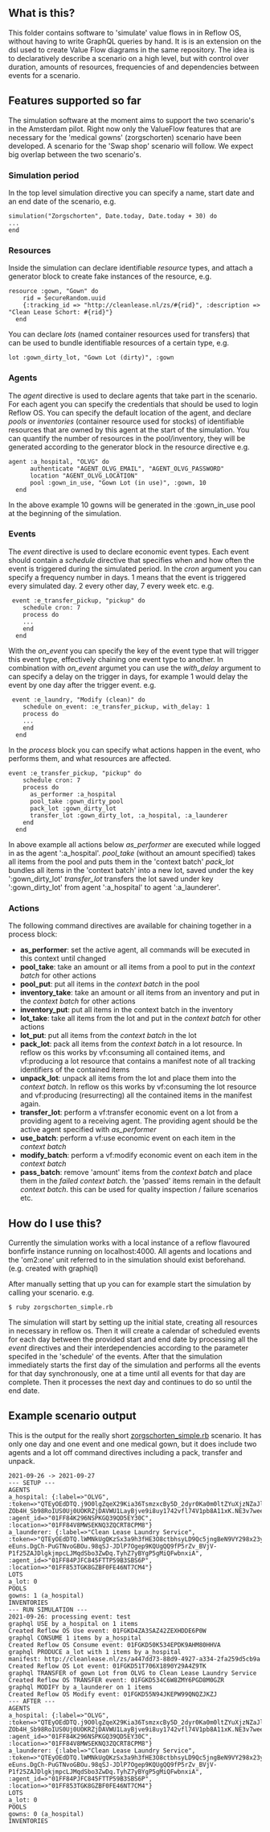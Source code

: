 ## What is this?
This folder contains software to 'simulate' value flows in in Reflow OS, without having to write GraphQL queries by hand.
It is is an extension on the dsl used to create Value Flow diagrams in the same repository. The idea is to declaratively describe a scenario on a high level, but with control over duration, amounts of resources, frequencies of and dependencies between events for a scenario.

## Features supported so far 
The simulation software at the moment aims to support the two scenario's in the Amsterdam pilot. 
Right now only the ValueFlow features that are necessary for the 'medical gowns' (zorgschorten) scenario have been developed. A scenario for the 'Swap shop' scenario will follow. We expect big overlap between the two scenario's.

### Simulation period 

In the top level simulation directive you can specify a name, start date and an end date of the scenario, e.g.

``` 
simulation("Zorgschorten", Date.today, Date.today + 30) do 
... 
end
```

### Resources

Inside the simulation can declare identifiable *resource* types, and attach a generator block to create fake instances of the resource, e.g.

``` 
resource :gown, "Gown" do
    rid = SecureRandom.uuid
    {:tracking_id => "http://cleanlease.nl/zs/#{rid}", :description => "Clean Lease Schort: #{rid}"}
  end
```

You can declare *lots* (named container resources used for transfers) that can be used to bundle identifiable resources of a certain type, e.g.

```
lot :gown_dirty_lot, "Gown Lot (dirty)", :gown 
```

### Agents

The *agent* directive is used to declare agents that take part in the scenario. For each agent you can specify the credentials that should be used to login Reflow OS. You can specify the default location of the agent, and declare *pools* or *inventories* (container resource used for stocks) of identifiable resources that are owned by this agent at the start of the simulation. You can quantify the number of resources in the pool/inventory, they will be generated according to the generator block in the resource directive e.g.

```
agent :a_hospital, "OLVG" do
      authenticate "AGENT_OLVG_EMAIL", "AGENT_OLVG_PASSWORD"
      location "AGENT_OLVG_LOCATION"
      pool :gown_in_use, "Gown Lot (in use)", :gown, 10 
  end

```
In the above example 10 gowns will be generated in the :gown_in_use pool at the beginning of the simulation.

### Events

The *event* directive is used to declare economic event types. Each event should contain a *schedule* directive that specifies when and how often the event is triggered during the simulated period. In the *cron* argument you can specify a frequency number in days. 1 means that the event is triggered every simulated day. 2 every other day, 7 every week etc. e.g.

```
 event :e_transfer_pickup, "pickup" do 
    schedule cron: 7  
    process do
    ...
    end
  end 
```

With the *on_event* you can specify the key of the event type that will trigger this event type, effectively chaining one event type to another. In combination with *on_event* argumet you can use the *with_delay* argument to can specify a delay on the trigger in days, for example 1 would delay the event by one day after the trigger event. e.g.

```
 event :e_laundry, "Modify (clean)" do
    schedule on_event: :e_transfer_pickup, with_delay: 1 
    process do
    ...
    end
  end 
```

In the *process* block you can specify what actions happen in the event, who performs them, and what resources are affected. 

```
event :e_transfer_pickup, "pickup" do 
    schedule cron: 7  
    process do
      as_performer :a_hospital
      pool_take :gown_dirty_pool
      pack_lot :gown_dirty_lot
      transfer_lot :gown_dirty_lot, :a_hospital, :a_launderer 
    end
  end 
```
In above example all actions below *as_performer* are executed while logged in as the agent ':a_hospital'. 
*pool_take* (without an amount specified) takes all items from the pool and puts them in the 'context batch'
*pack_lot* bundles all items in the 'context batch' into a new lot, saved under the key ':gown_dirty_lot'
*transfer_lot* transfers the lot saved under key ':gown_dirty_lot' from agent ':a_hospital' to agent ':a_launderer'.

### Actions
The following command directives are available for chaining together in a process block:

- __as_performer__: set the active agent, all commands will be executed in this context until changed
- __pool_take__: take an amount or all items from a pool to put in the *context batch* for other actions 
- __pool_put__: put all items in the *context batch* in the pool 
- __inventory_take__: take an amount or all items from an inventory and put in the *context batch* for other actions
- __inventory_put__: put all items in the context batch in the inventory
- __lot_take__: take all items from the lot and put in the *context batch* for other actions
- __lot_put__: put all items from the *context batch* in the lot
- __pack_lot__: pack all items from the *context batch* in a lot resource. In reflow os this works by vf:consuming all contained items, and vf:producing a lot resource that contains a manifest note of all tracking identifiers of the contained items
- __unpack_lot__: unpack all items from the lot and place them into the *context batch*. In reflow os this works by vf:consuming the lot resource and vf:producing (resurrecting) all the contained items in the manifest again.
- __transfer_lot__: perform a vf:transfer economic event on a lot from a providing agent to a receiving agent. The providing agent should be the active agent specified with *as_performer*
- __use_batch__: perform a vf:use economic event on each item in the *context batch*
- __modify_batch__: perform a vf:modify economic event on each item in the *context batch*
- __pass_batch__: remove 'amount' items from the *context batch* and place them in the *failed context batch*. the 'passed' items remain in the default *context batch*. this can be used for quality inspection / failure scenarios etc.

## How do I use this?
Currently the simulation works with a local instance of a reflow flavoured bonfirfe instance running on localhost:4000.
All agents and locations and the 'om2:one' unit referred to in the simulation should exist beforehand. (e.g. created with graphiql)

After manually setting that up you can for example start the simulation by calling your scenario. e.g.

```$ ruby zorgschorten_simple.rb```

The simulation will start by setting up the initial state, creating all resources in necessary in reflow os.
Then it will create a calendar of scheduled events for each day between the provided start and end date by processing all the *event* directives and their interdependencies according to the parameter specifed in the 'schedule' of the events.
After that the simulation immediately starts the first day of the simulation and performs all the events for that day synchronously, one at a time until all events for that day are complete. Then it processes the next day and continues to do so until the end date.

## Example scenario output

This is the output for the really short [zorgschorten_simple.rb](zorgschorten_simple.rb) scenario. It has only one day and one event and one medical gown, but it does include two agents and a lot off command directives including a pack, transfer and unpack.

```
2021-09-26 -> 2021-09-27
--- SETUP ---
AGENTS
a_hospital: {:label=>"OLVG", :token=>"QTEyOEdDTQ.j9O0lgZqeX29Kia36TsmzxcBy5D_2dyr0Ka0m0ltZYuXjzNZaJlikYJDYC4.m1CqEa7_f_3dSYKN.W-ZOb4H_Sb98RoIUS0Uj0UOKRZjDAVWU1LayBjve9i8uy1742vfl74V1pb8A11xK.NE3v7weeBBTZmVsfLuw2mg", :agent_id=>"01FF84K296NSPKGQ39QD5EY30C", :location=>"01FF84V8MWSEKNQ3ZQCRT8CPM8"}
a_launderer: {:label=>"Clean Lease Laundry Service", :token=>"QTEyOEdDTQ.lWMNkUgQKzSx3a9h3fHE3O8ctbhsyLD9Qc5jngBeN9VY298x23yyl-eEuns.DgCh-PuGTNvoGBOu.98qSJ-JDlP7Ogep9KQUgQQ9fP5rZv_BVjV-P1f25ZAJDlgkjmpcLJMqdSbo3ZwDq.TyhZ7yBYgP5gMiQFwbnxiA", :agent_id=>"01FF84PJFC845FTTP59B3SBS6P", :location=>"01FF853TGK8GZBF0FE46NT7CM4"}
LOTS
a_lot: 0
POOLS
gowns: 1 (a_hospital)
INVENTORIES
--- RUN SIMULATION ---
2021-09-26: processing event: test
graphql USE by a_hospital on 1 items
Created Reflow OS Use event: 01FGKD4ZA3SAZ42ZEXHDDE6P0W
graphql CONSUME 1 items by a_hospital
Created Reflow OS Consume event: 01FGKD50K534EPDK9AHM80HHVA
graphql PRODUCE a_lot with 1 items by a_hospital
manifest: http://cleanlease.nl/zs/a447dd73-88d9-4927-a334-2fa259d5cb9a
Created Reflow OS Lot event: 01FGKD51T706X1890Y29A4Z9TK
graphql TRANSFER of gown Lot from OLVG to Clean Lease Laundry Service
Created Reflow OS TRANSFER event: 01FGKD534C6W8ZMY6PGD8M0GZR
graphql MODIFY by a_launderer on 1 items
Created Reflow OS Modify event: 01FGKD55N94JKEPW99QNQZJKZJ
--- AFTER ---
AGENTS
a_hospital: {:label=>"OLVG", :token=>"QTEyOEdDTQ.j9O0lgZqeX29Kia36TsmzxcBy5D_2dyr0Ka0m0ltZYuXjzNZaJlikYJDYC4.m1CqEa7_f_3dSYKN.W-ZOb4H_Sb98RoIUS0Uj0UOKRZjDAVWU1LayBjve9i8uy1742vfl74V1pb8A11xK.NE3v7weeBBTZmVsfLuw2mg", :agent_id=>"01FF84K296NSPKGQ39QD5EY30C", :location=>"01FF84V8MWSEKNQ3ZQCRT8CPM8"}
a_launderer: {:label=>"Clean Lease Laundry Service", :token=>"QTEyOEdDTQ.lWMNkUgQKzSx3a9h3fHE3O8ctbhsyLD9Qc5jngBeN9VY298x23yyl-eEuns.DgCh-PuGTNvoGBOu.98qSJ-JDlP7Ogep9KQUgQQ9fP5rZv_BVjV-P1f25ZAJDlgkjmpcLJMqdSbo3ZwDq.TyhZ7yBYgP5gMiQFwbnxiA", :agent_id=>"01FF84PJFC845FTTP59B3SBS6P", :location=>"01FF853TGK8GZBF0FE46NT7CM4"}
LOTS
a_lot: 0
POOLS
gowns: 0 (a_hospital)
INVENTORIES
```

 